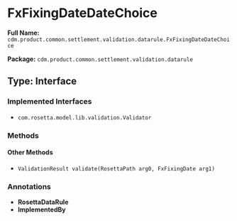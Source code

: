 # FxFixingDateDateChoice

**Full Name:** `cdm.product.common.settlement.validation.datarule.FxFixingDateDateChoice`

**Package:** `cdm.product.common.settlement.validation.datarule`

## Type: Interface

### Implemented Interfaces

- `com.rosetta.model.lib.validation.Validator`

### Methods

#### Other Methods

- `ValidationResult validate(RosettaPath arg0, FxFixingDate arg1)`

### Annotations

- **RosettaDataRule**
- **ImplementedBy**

